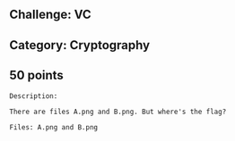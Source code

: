 Challenge: VC
----------------------------------------
Category: Cryptography 
----------------------------------------
50 points 
----------------------------------------

```
Description:

There are files A.png and B.png. But where's the flag?

Files: A.png and B.png
```
